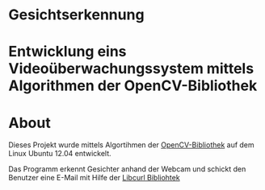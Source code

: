 Gesichtserkennung
=================

Entwicklung eins Videoüberwachungssystem mittels Algorithmen der OpenCV-Bibliothek
==================================================================================

About
=====

Dieses Projekt wurde mittels Algortihmen der [OpenCV-Bibliothek](http://opencv.willowgarage.com/wiki/) auf dem Linux Ubuntu 12.04 entwickelt.


Das Programm erkennt Gesichter anhand der Webcam und schickt den Benutzer eine E-Mail mit Hilfe der [Libcurl Bibliohtek](http://curl.haxx.se/libcurl/)
